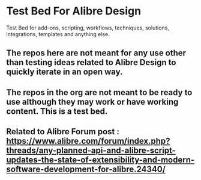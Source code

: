 # Test Bed For Alibre Design
Test Bed for add-ons, scripting, workflows, techniques, solutions, integrations, templates and anything else.
## The repos here are not meant for any use other than testing ideas related to Alibre Design to quickly iterate in an open way.

## The repos in the org are not meant to be ready to use although they may work or have working content. This is a test bed.

## Related to Alibre Forum post : https://www.alibre.com/forum/index.php?threads/any-planned-api-and-alibre-script-updates-the-state-of-extensibility-and-modern-software-development-for-alibre.24340/


